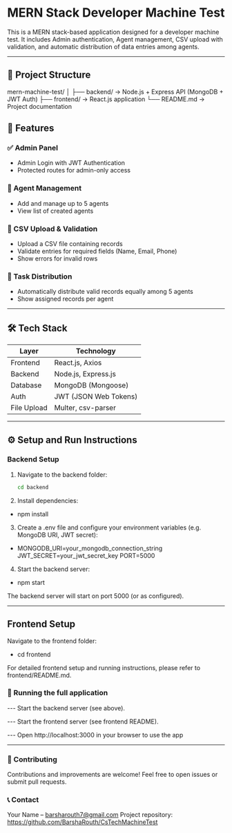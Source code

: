 # MERN Stack Developer Machine Test

This is a MERN stack-based application designed for a developer machine test. It includes Admin authentication, Agent management, CSV upload with validation, and automatic distribution of data entries among agents.

---

## 📁 Project Structure
mern-machine-test/
│
├── backend/ → Node.js + Express API (MongoDB + JWT Auth)
├── frontend/ → React.js application
└── README.md → Project documentation


## 🚀 Features

### ✅ Admin Panel
- Admin Login with JWT Authentication
- Protected routes for admin-only access

### 👤 Agent Management
- Add and manage up to 5 agents
- View list of created agents

### 📄 CSV Upload & Validation
- Upload a CSV file containing records
- Validate entries for required fields (Name, Email, Phone)
- Show errors for invalid rows

### 🔄 Task Distribution
- Automatically distribute valid records equally among 5 agents
- Show assigned records per agent

---

## 🛠️ Tech Stack

| Layer        | Technology      |
|--------------|-----------------|
| Frontend     | React.js, Axios |
| Backend      | Node.js, Express.js |
| Database     | MongoDB (Mongoose) |
| Auth         | JWT (JSON Web Tokens) |
| File Upload  | Multer, csv-parser |

---

## ⚙️ Setup and Run Instructions

### Backend Setup

1. Navigate to the backend folder:
   ```bash
   cd backend

2. Install dependencies:
- npm install

3. Create a .env file and configure your environment variables (e.g. MongoDB URI, JWT secret):
-   MONGODB_URI=your_mongodb_connection_string
    JWT_SECRET=your_jwt_secret_key
    PORT=5000


4. Start the backend server:
- npm start

The backend server will start on port 5000 (or as configured).

---

## Frontend Setup
Navigate to the frontend folder:
- cd frontend

For detailed frontend setup and running instructions, please refer to frontend/README.md.

### 🚀 Running the full application
--- Start the backend server (see above).

--- Start the frontend server (see frontend README).

--- Open http://localhost:3000 in your browser to use the app

---

### 👥 Contributing
Contributions and improvements are welcome! Feel free to open issues or submit pull requests.

### 📞 Contact
Your Name – barsharouth7@gmail.com
Project repository: https://github.com/BarshaRouth/CsTechMachineTest